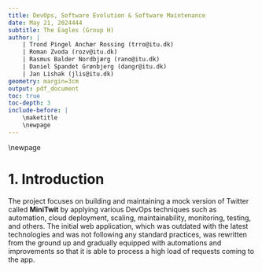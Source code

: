 ```yaml
---
title: DevOps, Software Evolution & Software Maintenance
date: May 21, 2024444
subtitle: The Eagles (Group H)
author: |
    | Trond Pingel Anchær Rossing (trro@itu.dk)
    | Roman Zvoda (rozv@itu.dk)
    | Rasmus Balder Nordbjærg (rano@itu.dk)
    | Daniel Spandet Grønbjerg (dangr@itu.dk)
    | Jan Lishak (jlis@itu.dk)
geometry: margin=3cm
output: pdf_document
toc: true
toc-depth: 3
include-before: |
    \maketitle
    \newpage
---
```


\newpage




# 1. Introduction

The project focuses on building and maintaining a mock version of Twitter called **MiniTwit** by applying various DevOps techniques such as automation, cloud deployment, scaling, maintainability, monitoring, testing, and others. The initial web application, which was outdated with the latest technologies and was not following any standard practices, was rewritten from the ground up and gradually equipped with automations and improvements so that it is able to process a high load of requests coming to the app.